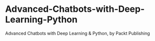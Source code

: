 # Advanced-Chatbots-with-Deep-Learning-Python
Advanced Chatbots with Deep Learning &amp; Python, by Packt Publishing
